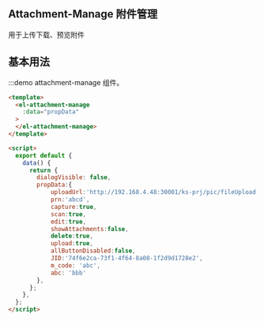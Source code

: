 <script>
  export default {
    
    data() {
      return {
        propData:{
            uploadUrl:'http://192.168.2.14:30003/ks-prj/pic/fileUpload',
            prn:'abcd',
            capture:true,
            scan:true,
            edit:true,
            showAttachments:false,
            delete:true,
            upload:true,
            allButtonDisabled:false,
            
            m_code: 'abc',
            abc: 'bbb'
        },
      }
        
    }
  }
</script>

## Attachment-Manage 附件管理

用于上传下载、预览附件

## 基本用法

:::demo attachment-manage 组件。
```html
<template>
  <el-attachment-manage
    :data="propData"
  >
  </el-attachment-manage>
</template>

<script>
  export default {
    data() {
      return {
        dialogVisible: false,
        propData:{
            uploadUrl:'http://192.168.4.48:30001/ks-prj/pic/fileUpload',
            prn:'abcd',
            capture:true,
            scan:true,
            edit:true,
            showAttachments:false,
            delete:true,
            upload:true,
            allButtonDisabled:false,
            JID:'74f6e2ca-73f1-4f64-8a08-1f2d9d1728e2',
            m_code: 'abc',
            abc: 'bbb'
        },
      };
    },
  };
</script>

```
